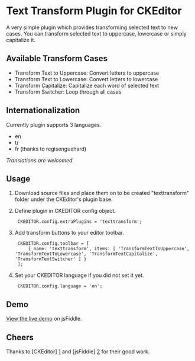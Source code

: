 Text Transform Plugin for CKEditor
================================

A very simple plugin which provides transforming selected text to new cases. You can transform selected text to uppercase, lowercase or simply capitalize it.

Available Transform Cases
-------------------------

* Transform Text to Uppercase: Convert letters to uppercase
* Transform Text to Lowercase: Convert letters to lowercase
* Transform Capitalize: Capitalize each word of selected text
* Transform Switcher: Loop through all cases

Internationalization
-------------------------

Currently plugin supports 3 languages.

* en
* tr
* fr (thanks to regisenguehard)

*Translations are welcomed.*

Usage
-------------------------

1. Download source files and place them on to be created "texttransform" folder under the CKEditor's plugin base.

2. Define plugin in CKEDITOR config object.

        CKEDITOR.config.extraPlugins = 'texttransform';

3. Add transform buttons to your editor toolbar.

        CKEDITOR.config.toolbar = [
            { name: 'texttransform', items: [ 'TransformTextToUppercase', 'TransformTextToLowercase', 'TransformTextCapitalize', 'TransformTextSwitcher' ] }
        ];

4. Set your CKEDITOR language if you did not set it yet.

        CKEDITOR.config.language = 'en';

Demo
-------------------------

[View the live demo](http://jsfiddle.net/t99kV/5/) on jsFiddle.


Cheers
--------------------

Thanks to [CKEditor] [1] and [jsFiddle] [2] for their good work.

  [1]: http://ckeditor.com        "CKEditor"
  [2]: http://jsfiddle.net        "jsFiddle"
